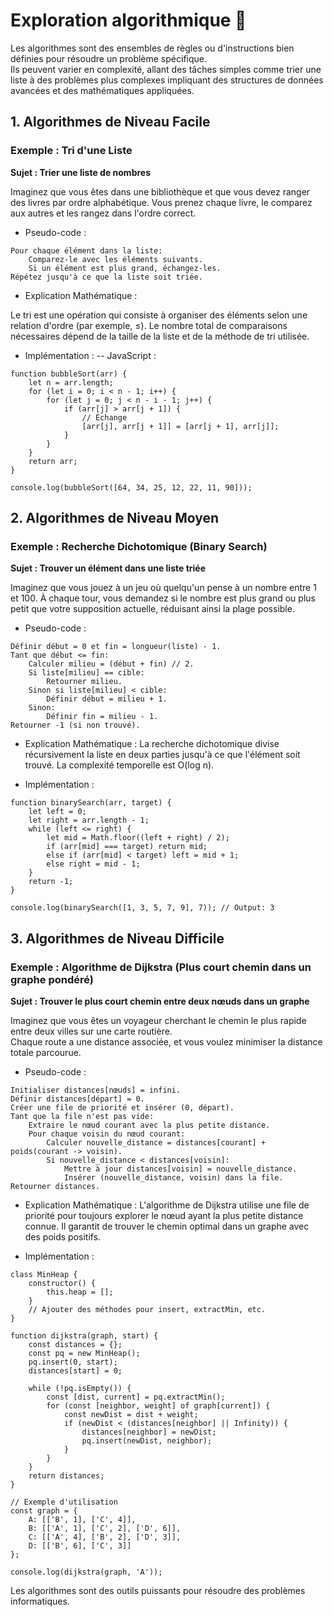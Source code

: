 # Exploration algorithmique 🚀 

Les algorithmes sont des ensembles de règles ou d'instructions bien définies pour résoudre un problème spécifique.  
Ils peuvent varier en complexité, allant des tâches simples comme trier une liste à des problèmes plus complexes impliquant des structures de données avancées et des mathématiques appliquées. 

## 1. Algorithmes de Niveau Facile 

### Exemple : Tri d'une Liste 

**Sujet : Trier une liste de nombres**

Imaginez que vous êtes dans une bibliothèque et que vous devez ranger des livres par ordre alphabétique.
Vous prenez chaque livre, le comparez aux autres et les rangez dans l'ordre correct. 

* Pseudo-code : 

```
Pour chaque élément dans la liste:
    Comparez-le avec les éléments suivants.
    Si un élément est plus grand, échangez-les.
Répétez jusqu'à ce que la liste soit triée.
```

* Explication Mathématique : 

Le tri est une opération qui consiste à organiser des éléments selon une relation d'ordre (par exemple, ≤). 
Le nombre total de comparaisons nécessaires dépend de la taille de la liste et de la méthode de tri utilisée. 

* Implémentation : 
    -- JavaScript : 

```
function bubbleSort(arr) {
    let n = arr.length;
    for (let i = 0; i < n - 1; i++) {
        for (let j = 0; j < n - i - 1; j++) {
            if (arr[j] > arr[j + 1]) {
                // Échange
                [arr[j], arr[j + 1]] = [arr[j + 1], arr[j]];
            }
        }
    }
    return arr;
}

console.log(bubbleSort([64, 34, 25, 12, 22, 11, 90]));
``` 

## 2. Algorithmes de Niveau Moyen 

### Exemple : Recherche Dichotomique (Binary Search) 

**Sujet : Trouver un élément dans une liste triée**

Imaginez que vous jouez à un jeu où quelqu'un pense à un nombre entre 1 et 100. 
À chaque tour, vous demandez si le nombre est plus grand ou plus petit que votre supposition actuelle, réduisant ainsi la plage possible.

* Pseudo-code : 

```
Définir début = 0 et fin = longueur(liste) - 1.
Tant que début <= fin:
    Calculer milieu = (début + fin) // 2.
    Si liste[milieu] == cible:
        Retourner milieu.
    Sinon si liste[milieu] < cible:
        Définir début = milieu + 1.
    Sinon:
        Définir fin = milieu - 1.
Retourner -1 (si non trouvé).
``` 

* Explication Mathématique : 
La recherche dichotomique divise récursivement la liste en deux parties jusqu'à ce que l'élément soit trouvé.
La complexité temporelle est O(log n). 

* Implémentation :

``` 
function binarySearch(arr, target) {
    let left = 0;
    let right = arr.length - 1;
    while (left <= right) {
        let mid = Math.floor((left + right) / 2);
        if (arr[mid] === target) return mid;
        else if (arr[mid] < target) left = mid + 1;
        else right = mid - 1;
    }
    return -1;
}

console.log(binarySearch([1, 3, 5, 7, 9], 7)); // Output: 3
```

## 3. Algorithmes de Niveau Difficile 

### Exemple : Algorithme de Dijkstra (Plus court chemin dans un graphe pondéré) 

**Sujet : Trouver le plus court chemin entre deux nœuds dans un graphe**

Imaginez que vous êtes un voyageur cherchant le chemin le plus rapide entre deux villes sur une carte routière.  
Chaque route a une distance associée, et vous voulez minimiser la distance totale parcourue. 

* Pseudo-code : 

```
Initialiser distances[nœuds] = infini.
Définir distances[départ] = 0.
Créer une file de priorité et insérer (0, départ).
Tant que la file n'est pas vide:
    Extraire le nœud courant avec la plus petite distance.
    Pour chaque voisin du nœud courant:
        Calculer nouvelle_distance = distances[courant] + poids(courant -> voisin).
        Si nouvelle_distance < distances[voisin]:
            Mettre à jour distances[voisin] = nouvelle_distance.
            Insérer (nouvelle_distance, voisin) dans la file.
Retourner distances.
```

* Explication Mathématique : 
L'algorithme de Dijkstra utilise une file de priorité pour toujours explorer le nœud ayant la plus petite distance connue. 
Il garantit de trouver le chemin optimal dans un graphe avec des poids positifs. 

*  Implémentation :

```
class MinHeap {
    constructor() {
        this.heap = [];
    }
    // Ajouter des méthodes pour insert, extractMin, etc.
}

function dijkstra(graph, start) {
    const distances = {};
    const pq = new MinHeap();
    pq.insert(0, start);
    distances[start] = 0;

    while (!pq.isEmpty()) {
        const [dist, current] = pq.extractMin();
        for (const [neighbor, weight] of graph[current]) {
            const newDist = dist + weight;
            if (newDist < (distances[neighbor] || Infinity)) {
                distances[neighbor] = newDist;
                pq.insert(newDist, neighbor);
            }
        }
    }
    return distances;
}

// Exemple d'utilisation
const graph = {
    A: [['B', 1], ['C', 4]],
    B: [['A', 1], ['C', 2], ['D', 6]],
    C: [['A', 4], ['B', 2], ['D', 3]],
    D: [['B', 6], ['C', 3]]
};

console.log(dijkstra(graph, 'A'));
```

Les algorithmes sont des outils puissants pour résoudre des problèmes informatiques. 

